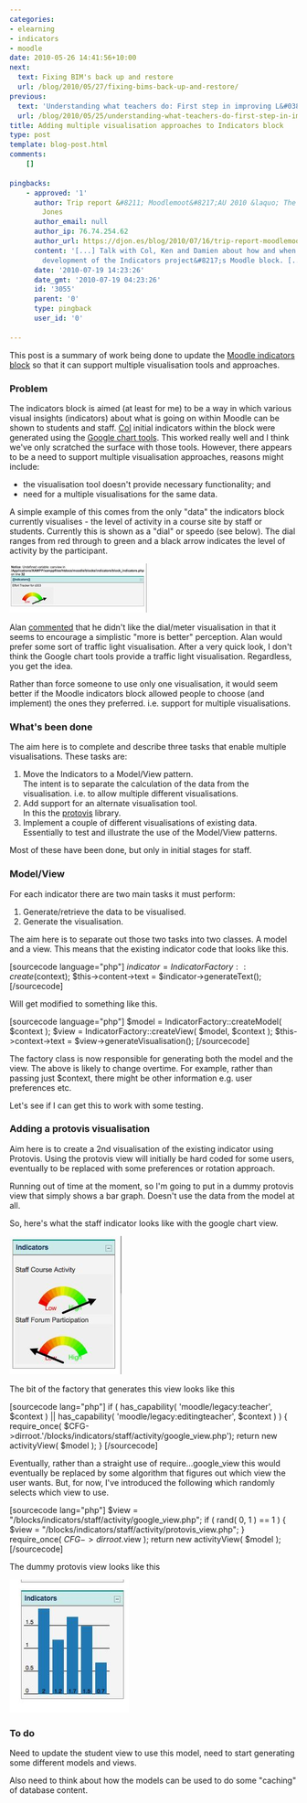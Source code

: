 ```yaml
---
categories:
- elearning
- indicators
- moodle
date: 2010-05-26 14:41:56+10:00
next:
  text: Fixing BIM's back up and restore
  url: /blog/2010/05/27/fixing-bims-back-up-and-restore/
previous:
  text: 'Understanding what teachers do: First step in improving L&#038;T'
  url: /blog/2010/05/25/understanding-what-teachers-do-first-step-in-improving-lt/
title: Adding multiple visualisation approaches to Indicators block
type: post
template: blog-post.html
comments:
    []
    
pingbacks:
    - approved: '1'
      author: Trip report &#8211; Moodlemoot&#8217;AU 2010 &laquo; The Weblog of (a) David
        Jones
      author_email: null
      author_ip: 76.74.254.62
      author_url: https://djon.es/blog/2010/07/16/trip-report-moodlemootau-2010/
      content: '[...] Talk with Col, Ken and Damien about how and when we continue the
        development of the Indicators project&#8217;s Moodle block. [...]'
      date: '2010-07-19 14:23:26'
      date_gmt: '2010-07-19 04:23:26'
      id: '3055'
      parent: '0'
      type: pingback
      user_id: '0'
    
---
```

This post is a summary of work being done to update the [Moodle indicators block](/blog/2010/05/09/requirements-for-an-indicators-moodle-block/) so that it can support multiple visualisation tools and approaches.

### Problem

The indicators block is aimed (at least for me) to be a way in which various visual insights (indicators) about what is going on within Moodle can be shown to students and staff. [Col](http://beerc.wordpress.com/) initial indicators within the block were generated using the [Google chart tools](http://code.google.com/apis/charttools/). This worked really well and I think we've only scratched the surface with those tools. However, there appears to be a need to support multiple visualisation approaches, reasons might include:

- the visualisation tool doesn't provide necessary functionality; and
- need for a multiple visualisations for the same data.

A simple example of this comes from the only "data" the indicators block currently visualises - the level of activity in a course site by staff or students. Currently this is shown as a "dial" or speedo (see below). The dial ranges from red through to green and a black arrow indicates the level of activity by the participant.

[![Next step in indicators block](images/4602759472_713e932696_m.jpg)](http://www.flickr.com/photos/david_jones/4602759472/ "Next step in indicators block by David T Jones, on Flickr")

Alan [commented](/blog/2010/05/13/getting-started-with-cols-indicators-block/#comment-3182) that he didn't like the dial/meter visualisation in that it seems to encourage a simplistic "more is better" perception. Alan would prefer some sort of traffic light visualisation. After a very quick look, I don't think the Google chart tools provide a traffic light visualisation. Regardless, you get the idea.

Rather than force someone to use only one visualisation, it would seem better if the Moodle indicators block allowed people to choose (and implement) the ones they preferred. i.e. support for multiple visualisations.

### What's been done

The aim here is to complete and describe three tasks that enable multiple visualisations. These tasks are:

1. Move the Indicators to a Model/View pattern.  
    The intent is to separate the calculation of the data from the visualisation. i.e. to allow multiple different visualisations.
2. Add support for an alternate visualisation tool.  
    In this the [protovis](http://en.wikipedia.org/wiki/Protovis) library.
3. Implement a couple of different visualisations of existing data.  
    Essentially to test and illustrate the use of the Model/View patterns.

Most of these have been done, but only in initial stages for staff.

### Model/View

For each indicator there are two main tasks it must perform:

1. Generate/retrieve the data to be visualised.
2. Generate the visualisation.

The aim here is to separate out those two tasks into two classes. A model and a view. This means that the existing indicator code that looks like this.

\[sourcecode language="php"\] $indicator = IndicatorFactory::create($context); $this->content->text = $indicator->generateText(); \[/sourcecode\]

Will get modified to something like this.

\[sourcecode language="php"\] $model = IndicatorFactory::createModel( $context ); $view = IndicatorFactory::createView( $model, $context ); $this->context->text = $view->generateVisualisation(); \[/sourcecode\]

The factory class is now responsible for generating both the model and the view. The above is likely to change overtime. For example, rather than passing just $context, there might be other information e.g. user preferences etc.

Let's see if I can get this to work with some testing.

### Adding a protovis visualisation

Aim here is to create a 2nd visualisation of the existing indicator using Protovis. Using the protovis view will initially be hard coded for some users, eventually to be replaced with some preferences or rotation approach.

Running out of time at the moment, so I'm going to put in a dummy protovis view that simply shows a bar graph. Doesn't use the data from the model at all.

So, here's what the staff indicator looks like with the google chart view.

[![Staff activity indicator](images/4640574573_f5beb54a25_o.jpg)](http://www.flickr.com/photos/david_jones/4640574573/ "Staff activity indicator by David T Jones, on Flickr")

The bit of the factory that generates this view looks like this

\[sourcecode lang="php"\] if ( has\_capability( 'moodle/legacy:teacher', $context ) || has\_capability( 'moodle/legacy:editingteacher', $context ) ) { require\_once( $CFG->dirroot.'/blocks/indicators/staff/activity/google\_view.php'); return new activityView( $model ); } \[/sourcecode\]

Eventually, rather than a straight use of require...google\_view this would eventually be replaced by some algorithm that figures out which view the user wants. But, for now, I've introduced the following which randomly selects which view to use.

\[sourcecode lang="php"\] $view = "/blocks/indicators/staff/activity/google\_view.php"; if ( rand( 0, 1 ) == 1 ) { $view = "/blocks/indicators/staff/activity/protovis\_view.php"; } require\_once( $CFG->dirroot.$view ); return new activityView( $model ); \[/sourcecode\]

The dummy protovis view looks like this

[![Proof of concept - protovis in Moodle indicators block](images/4636913195_a8e7c6487f_o.jpg)](http://www.flickr.com/photos/david_jones/4636913195/ "Proof of concept - protovis in Moodle indicators block by David T Jones, on Flickr")

### To do

Need to update the student view to use this model, need to start generating some different models and views.

Also need to think about how the models can be used to do some "caching" of database content.